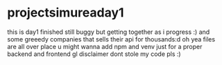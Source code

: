 # projectsimureaday1
this is day1 finished still buggy but getting together as i progress :) and some greeedy companies that sells their api for thousands:d
oh yea files are all over place u might wanna add npm and venv just for a proper backend and frontend gl
disclaimer dont stole my code pls :)
